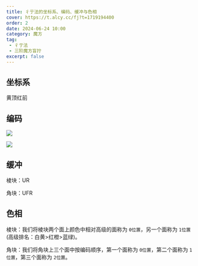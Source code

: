 ```yaml
---
title: 彳亍法的坐标系、编码、缓冲与色相
cover: https://t.alcy.cc/fj?t=1719194400
order: 2
date: 2024-06-24 10:00
category: 魔方
tag: 
 - 彳亍法
 - 三阶魔方盲拧
excerpt: false
---
```


## 坐标系

黄顶红前

## 编码

![](https://happier-blog.oss-cn-qingdao.aliyuncs.com/3x3x3BLD/%E5%BD%B3%E4%BA%8D%E6%B3%95%E7%BC%96%E7%A0%81%E5%9B%BE01.jpg)

![](https://happier-blog.oss-cn-qingdao.aliyuncs.com/3x3x3BLD/%E5%BD%B3%E4%BA%8D%E6%B3%95%E7%BC%96%E7%A0%81%E5%9B%BE02.jpg)

## 缓冲

棱块：UR

角块：UFR

## 色相

棱块：我们将棱块两个面上颜色中相对高级的面称为 `0位置`，另一个面称为 `1位置` (高级排名：白黄>红橙>蓝绿)。

角块：我们将角块上三个面中按编码顺序，第一个面称为 `0位置`，第二个面称为 `1位置`，第三个面称为 `2位置`。
